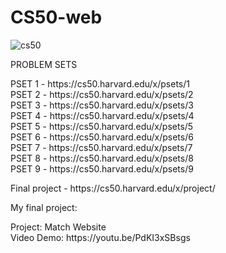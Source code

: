 # CS50-web
![cs50](https://github.com/user-attachments/assets/0695143e-ed2d-4174-9b3a-cec36d7205ff)



PROBLEM SETS
<P></P>
PSET 1 - https://cs50.harvard.edu/x/psets/1 <br>
PSET 2 - https://cs50.harvard.edu/x/psets/2 <br>
PSET 3 - https://cs50.harvard.edu/x/psets/3 <br>
PSET 4 - https://cs50.harvard.edu/x/psets/4 <br>
PSET 5 - https://cs50.harvard.edu/x/psets/5 <br>
PSET 6 - https://cs50.harvard.edu/x/psets/6 <br>
PSET 7 - https://cs50.harvard.edu/x/psets/7 <br>
PSET 8 - https://cs50.harvard.edu/x/psets/8 <br>
PSET 9 - https://cs50.harvard.edu/x/psets/9 <br>
<p></p>
Final project - https://cs50.harvard.edu/x/project/
<p></p>
My final project:<p></p>
Project: Match Website<br>
Video Demo: https://youtu.be/PdKI3xSBsgs
